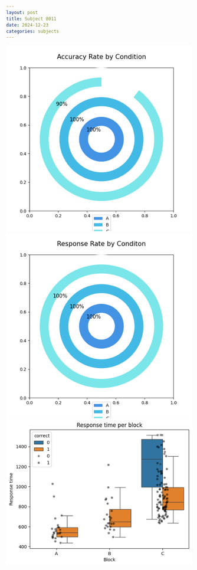 ```yaml
---
layout: post
title: Subject 8011
date: 2024-12-23
categories: subjects
---
```


![](data/8011/run-12/8011_accuracy_rate.png)
![](data/8011/run-12/8011_response_rate.png)
![](data/8011/run-12/8011_rt.png)
